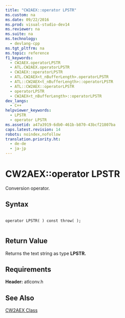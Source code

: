```yaml
---
title: "CW2AEX::operator LPSTR"
ms.custom: na
ms.date: 09/22/2016
ms.prod: visual-studio-dev14
ms.reviewer: na
ms.suite: na
ms.technology: 
  - devlang-cpp
ms.tgt_pltfrm: na
ms.topic: reference
f1_keywords: 
  - CW2AEX.operatorLPSTR
  - ATL.CW2AEX.operatorLPSTR
  - CW2AEX::operatorLPSTR
  - ATL.CW2AEX<t_nBufferLength>.operatorLPSTR
  - ATL::CW2AEX<t_nBufferLength>::operatorLPSTR
  - ATL::CW2AEX::operatorLPSTR
  - operatorLPSTR
  - CW2AEX<t_nBufferLength>::operatorLPSTR
dev_langs: 
  - C++
helpviewer_keywords: 
  - LPSTR
  - operator LPSTR
ms.assetid: a47a3919-6db0-461b-b870-43bcf21807ba
caps.latest.revision: 14
robots: noindex,nofollow
translation.priority.ht: 
  - de-de
  - ja-jp
---
```

# CW2AEX::operator LPSTR
Conversion operator.  
  
## Syntax  
  
```  
  
operator LPSTR( ) const throw( );  
  
```  
  
## Return Value  
 Returns the text string as type **LPSTR.**  
  
## Requirements  
 **Header:** atlconv.h  
  
## See Also  
 [CW2AEX Class](../vs140/cw2aex-class.md)